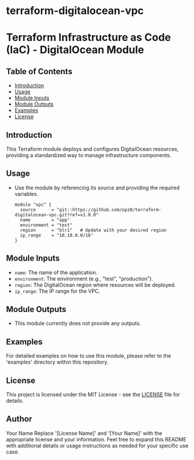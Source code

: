 # terraform-digitalocean-vpc
# Terraform Infrastructure as Code (IaC) - DigitalOcean Module

## Table of Contents

- [Introduction](#introduction)
- [Usage](#usage)
- [Module Inputs](#module-inputs)
- [Module Outputs](#module-outputs)
- [Examples](#examples)
- [License](#license)


## Introduction
This Terraform module deploys and configures DigitalOcean resources, providing a standardized way to manage infrastructure components.

## Usage

- Use the module by referencing its source and providing the required variables.

    ```hcl
    module "vpc" {
      source      = "git::https://github.com/opz0/terraform-digitalocean-vpc.git?ref=v1.0.0"
      name        = "app"
      environment = "test"
      region      = "blr1"   # Update with your desired region
      ip_range    = "10.10.0.0/16"
    }
    ```

## Module Inputs

- `name`: The name of the application.
- `environment`: The environment (e.g., "test", "production").
- `region`: The DigitalOcean region where resources will be deployed.
- `ip_range`: The IP range for the VPC.

## Module Outputs
- This module currently does not provide any outputs.

## Examples
For detailed examples on how to use this module, please refer to the 'examples' directory within this repository.



## License
This project is licensed under the MIT License - see the [LICENSE](https://github.com/opz0/terraform-digitalocean-vpc/blob/readme/LICENSE) file for details.

## Author
Your Name
Replace '[License Name]' and '[Your Name]' with the appropriate license and your information. Feel free to expand this README with additional details or usage instructions as needed for your specific use case.
